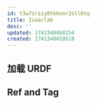 ```yaml
---
id: t3w7srzzy0tkknnr2oll6tq
title: Isaaclab
desc: ''
updated: 1741340468154
created: 1741340459518
---
```


## 加载 URDF



## Ref and Tag